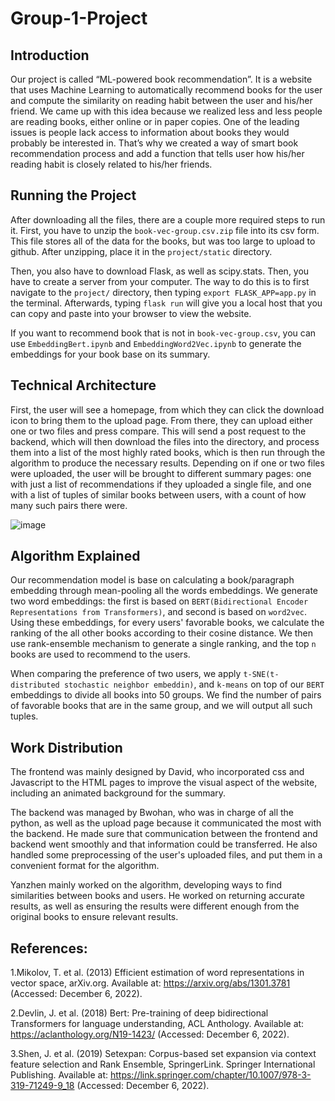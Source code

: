 # Group-1-Project
## Introduction
Our project is called “ML-powered book recommendation”. It is a website that uses Machine Learning to automatically recommend books for the user and compute the similarity on reading habit between the user and his/her friend. We came up with this idea because we realized less and less people are reading books, either online or in paper copies. One of the leading issues is people lack access to information about books they would probably be interested in. That’s why we created a way of smart book recommendation process and add a function that tells user how his/her reading habit is closely related to his/her friends. 

## Running the Project
After downloading all the files, there are a couple more required steps to run it.
First, you have to unzip the ```book-vec-group.csv.zip``` file into its csv form. This file stores all of the data for the books, but was too large to upload to github. After unzipping, place it in the ```project/static``` directory.

Then, you also have to download Flask, as well as scipy.stats. Then, you have to create a server from your computer. The way to do this is to first navigate to the ```project/``` directory, then typing ```export FLASK_APP=app.py``` in the terminal. Afterwards, typing ```flask run``` will give you a local host that you can copy and paste into your browser to view the website.

If you want to recommend book that is not in  ```book-vec-group.csv```, you can use ```EmbeddingBert.ipynb``` and ```EmbeddingWord2Vec.ipynb``` to generate the embeddings for your book base on its summary.

## Technical Architecture
First, the user will see a homepage, from which they can click the download icon to bring them to the upload page. From there, they can upload either one or two files and press compare. This will send a post request to the backend, which will then download the files into the directory, and process them into a list of the most highly rated books, which is then run through the algorithm to produce the necessary results. Depending on if one or two files were uploaded, the user will be brought to different summary pages: one with just a list of recommendations if they uploaded a single file, and one with a list of tuples of similar books between users, with a count of how many such pairs there were.

![image](https://user-images.githubusercontent.com/59509756/206057505-0f8df06d-4560-48f6-a684-b83df8b02dbc.png)



## Algorithm Explained
Our recommendation model is base on calculating a book/paragraph embedding through mean-pooling all the words embeddings. We generate two word embeddings: the first is based on ```BERT(Bidirectional Encoder Representations from Transformers)```, and second is based on ```word2vec```. Using these embeddings, for every users' favorable books, we calculate the ranking of the all other books according to their cosine distance. We then use rank-ensemble mechanism to generate a single ranking, and the top ```n``` books are used to recommend to the users.

When comparing the preference of two users, we apply ```t-SNE(t-distributed stochastic neighbor embeddin)```, and ```k-means``` on top of our ```BERT``` embeddings to divide all books into 50 groups. 
We find the number of pairs of favorable books that are in the same group, and we will output all such tuples. 

## Work Distribution
The frontend was mainly designed by David, who incorporated css and Javascript to the HTML pages to improve the visual aspect of the website, including an animated background for the summary. 

The backend was managed by Bwohan, who was in charge of all the python, as well as the upload page because it communicated the most with the backend. He made sure that communication between the frontend and backend went smoothly and that information could be transferred. He also handled some preprocessing of the user's uploaded files, and put them in a convenient format for the algorithm.

Yanzhen mainly worked on the algorithm, developing ways to find similarities between books and users. He worked on returning accurate results, as well as ensuring the results were different enough from the original books to ensure relevant results. 

## References:
1.Mikolov, T. et al. (2013) Efficient estimation of word representations in vector space, arXiv.org. Available at: https://arxiv.org/abs/1301.3781 (Accessed: December 6, 2022). 

2.Devlin, J. et al. (2018) Bert: Pre-training of deep bidirectional Transformers for language understanding, ACL Anthology. Available at: https://aclanthology.org/N19-1423/ (Accessed: December 6, 2022). 

3.Shen, J. et al. (2019) Setexpan: Corpus-based set expansion via context feature selection and Rank Ensemble, SpringerLink. Springer International Publishing. Available at: https://link.springer.com/chapter/10.1007/978-3-319-71249-9_18 (Accessed: December 6, 2022). 
